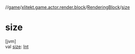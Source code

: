 //[game](../../../index.md)/[xlitekt.game.actor.render.block](../index.md)/[RenderingBlock](index.md)/[size](size.md)

# size

[jvm]\
val [size](size.md): [Int](https://kotlinlang.org/api/latest/jvm/stdlib/kotlin/-int/index.html)
